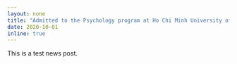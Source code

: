 ```yaml
---
layout: none
title: "Admitted to the Psychology program at Ho Chi Minh University of Education"
date: 2020-10-01
inline: true
---
```

This is a test news post.
